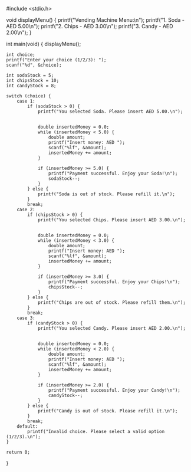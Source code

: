 #include <stdio.h>


void displayMenu() {
    printf("Vending Machine Menu:\n");
    printf("1. Soda -  AED 5.00\n");
    printf("2. Chips - AED 3.00\n");
    printf("3. Candy - AED 2.00\n");
}

int main(void) {
    displayMenu();

    int choice;
    printf("Enter your choice (1/2/3): ");
    scanf("%d", &choice);

    int sodaStock = 5;
    int chipsStock = 10;
    int candyStock = 8;

    switch (choice) {
        case 1:
            if (sodaStock > 0) {
                printf("You selected Soda. Please insert AED 5.00.\n");
               

                double insertedMoney = 0.0;
                while (insertedMoney < 5.0) {
                    double amount;
                    printf("Insert money: AED ");
                    scanf("%lf", &amount);
                    insertedMoney += amount;
                }

                if (insertedMoney >= 5.0) {
                    printf("Payment successful. Enjoy your Soda!\n");
                    sodaStock--; 
                }
            } else {
                printf("Soda is out of stock. Please refill it.\n");
            }
            break;
        case 2:
            if (chipsStock > 0) {
                printf("You selected Chips. Please insert AED 3.00.\n");
                

                double insertedMoney = 0.0;
                while (insertedMoney < 3.0) {
                    double amount;
                    printf("Insert money: AED ");
                    scanf("%lf", &amount);
                    insertedMoney += amount;
                }

                if (insertedMoney >= 3.0) {
                    printf("Payment successful. Enjoy your Chips!\n");
                    chipsStock--; 
                }
            } else {
                printf("Chips are out of stock. Please refill them.\n");
            }
            break;
        case 3:
            if (candyStock > 0) {
                printf("You selected Candy. Please insert AED 2.00.\n");
             

                double insertedMoney = 0.0;
                while (insertedMoney < 2.0) {
                    double amount;
                    printf("Insert money: AED ");
                    scanf("%lf", &amount);
                    insertedMoney += amount;
                }

                if (insertedMoney >= 2.0) {
                    printf("Payment successful. Enjoy your Candy!\n");
                    candyStock--; 
                }
            } else {
                printf("Candy is out of stock. Please refill it.\n");
            }
            break;
        default:
            printf("Invalid choice. Please select a valid option (1/2/3).\n");
    }

    return 0;
}
